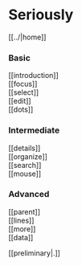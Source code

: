 # Seriously

[[../|home]]  

### Basic
[[introduction]]  
[[focus]]  
[[select]]  
[[edit]]  
[[dots]]  

### Intermediate
[[details]]  
[[organize]]  
[[search]]  
[[mouse]]  

### Advanced
[[parent]]  
[[lines]]  
[[more]]  
[[data]]  

[[preliminary|.]]  